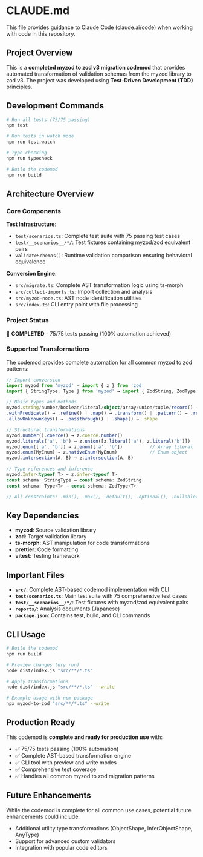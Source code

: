 # CLAUDE.md

This file provides guidance to Claude Code (claude.ai/code) when working with code in this repository.

## Project Overview

This is a **completed myzod to zod v3 migration codemod** that provides automated transformation of validation schemas from the myzod library to zod v3. The project was developed using **Test-Driven Development (TDD)** principles.

## Development Commands

```bash
# Run all tests (75/75 passing)
npm test

# Run tests in watch mode
npm run test:watch

# Type checking
npm run typecheck

# Build the codemod
npm run build
```

## Architecture Overview

### Core Components

**Test Infrastructure**:
- `test/scenarios.ts`: Complete test suite with 75 passing test cases
- `test/__scenarios__/*/`: Test fixtures containing myzod/zod equivalent pairs
- `validateSchemas()`: Runtime validation comparison ensuring behavioral equivalence

**Conversion Engine**:
- `src/migrate.ts`: Complete AST transformation logic using ts-morph
- `src/collect-imports.ts`: Import collection and analysis
- `src/myzod-node.ts`: AST node identification utilities
- `src/index.ts`: CLI entry point with file processing

### Project Status

🎉 **COMPLETED** - 75/75 tests passing (100% automation achieved)

### Supported Transformations

The codemod provides complete automation for all common myzod to zod patterns:

```typescript
// Import conversion
import myzod from 'myzod' → import { z } from 'zod'
import { StringType, Type } from 'myzod' → import { ZodString, ZodType } from 'zod'

// Basic types and methods
myzod.string/number/boolean/literal/object/array/union/tuple/record() → z.*()
.withPredicate() → .refine() | .map() → .transform() | .pattern() → .regex()
.allowUnknownKeys() → .passthrough() | .shape() → .shape

// Structural transformations
myzod.number().coerce() → z.coerce.number()
myzod.literals('a', 'b') → z.union([z.literal('a'), z.literal('b')])
myzod.enum(['a', 'b']) → z.enum(['a', 'b'])          // Array literal
myzod.enum(MyEnum) → z.nativeEnum(MyEnum)            // Enum object
myzod.intersection(A, B) → z.intersection(A, B)

// Type references and inference
myzod.Infer<typeof T> → z.infer<typeof T>
const schema: StringType → const schema: ZodString
const schema: Type<T> → const schema: ZodType<T>

// All constraints: .min(), .max(), .default(), .optional(), .nullable(), .partial()
```

## Key Dependencies

- **myzod**: Source validation library
- **zod**: Target validation library  
- **ts-morph**: AST manipulation for code transformations
- **prettier**: Code formatting
- **vitest**: Testing framework

## Important Files

- **`src/`**: Complete AST-based codemod implementation with CLI
- **`test/scenarios.ts`**: Main test suite with 75 comprehensive test cases
- **`test/__scenarios__/*/`**: Test fixtures with myzod/zod equivalent pairs
- **`reports/`**: Analysis documents (Japanese)
- **`package.json`**: Contains test, build, and CLI commands

## CLI Usage

```bash
# Build the codemod
npm run build

# Preview changes (dry run)
node dist/index.js "src/**/*.ts"

# Apply transformations
node dist/index.js "src/**/*.ts" --write

# Example usage with npm package
npx myzod-to-zod "src/**/*.ts" --write
```

## Production Ready

This codemod is **complete and ready for production use** with:

- ✅ 75/75 tests passing (100% automation)
- ✅ Complete AST-based transformation engine
- ✅ CLI tool with preview and write modes
- ✅ Comprehensive test coverage
- ✅ Handles all common myzod to zod migration patterns

## Future Enhancements

While the codemod is complete for all common use cases, potential future enhancements could include:

- Additional utility type transformations (ObjectShape, InferObjectShape, AnyType)
- Support for advanced custom validators
- Integration with popular code editors
